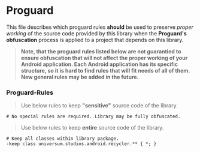 Proguard
===============

This file describes which proguard rules **should** be used to preserve *proper working* of the
source code provided by this library when the **Proguard's obfuscation** process is applied to a
project that depends on this library.

> **Note, that the proguard rules listed below are not guarantied to ensure obfuscation that will
not affect the proper working of your Android application. Each Android application has its specific
structure, so it is hard to find rules that will fit needs of all of them. New general rules may be
added in the future.**

### Proguard-Rules ###

> Use below rules to keep **"sensitive"** source code of the library.

    # No special rules are required. Library may be fully obfuscated.

> Use below rules to keep **entire** source code of the library.

    # Keep all classes within library package.
    -keep class universum.studios.android.recycler.** { *; }
    